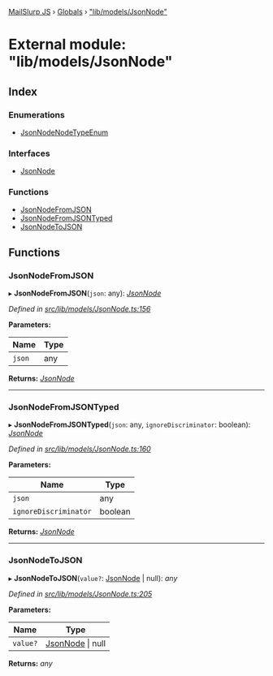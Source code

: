 [MailSlurp JS](../README.md) › [Globals](../globals.md) › ["lib/models/JsonNode"](_lib_models_jsonnode_.md)

# External module: "lib/models/JsonNode"

## Index

### Enumerations

* [JsonNodeNodeTypeEnum](../enums/_lib_models_jsonnode_.jsonnodenodetypeenum.md)

### Interfaces

* [JsonNode](../interfaces/_lib_models_jsonnode_.jsonnode.md)

### Functions

* [JsonNodeFromJSON](_lib_models_jsonnode_.md#jsonnodefromjson)
* [JsonNodeFromJSONTyped](_lib_models_jsonnode_.md#jsonnodefromjsontyped)
* [JsonNodeToJSON](_lib_models_jsonnode_.md#jsonnodetojson)

## Functions

###  JsonNodeFromJSON

▸ **JsonNodeFromJSON**(`json`: any): *[JsonNode](../interfaces/_lib_models_jsonnode_.jsonnode.md)*

*Defined in [src/lib/models/JsonNode.ts:156](https://github.com/mailslurp/mailslurp-client-ts-js/blob/fc9510a/src/lib/models/JsonNode.ts#L156)*

**Parameters:**

Name | Type |
------ | ------ |
`json` | any |

**Returns:** *[JsonNode](../interfaces/_lib_models_jsonnode_.jsonnode.md)*

___

###  JsonNodeFromJSONTyped

▸ **JsonNodeFromJSONTyped**(`json`: any, `ignoreDiscriminator`: boolean): *[JsonNode](../interfaces/_lib_models_jsonnode_.jsonnode.md)*

*Defined in [src/lib/models/JsonNode.ts:160](https://github.com/mailslurp/mailslurp-client-ts-js/blob/fc9510a/src/lib/models/JsonNode.ts#L160)*

**Parameters:**

Name | Type |
------ | ------ |
`json` | any |
`ignoreDiscriminator` | boolean |

**Returns:** *[JsonNode](../interfaces/_lib_models_jsonnode_.jsonnode.md)*

___

###  JsonNodeToJSON

▸ **JsonNodeToJSON**(`value?`: [JsonNode](../interfaces/_lib_models_jsonnode_.jsonnode.md) | null): *any*

*Defined in [src/lib/models/JsonNode.ts:205](https://github.com/mailslurp/mailslurp-client-ts-js/blob/fc9510a/src/lib/models/JsonNode.ts#L205)*

**Parameters:**

Name | Type |
------ | ------ |
`value?` | [JsonNode](../interfaces/_lib_models_jsonnode_.jsonnode.md) &#124; null |

**Returns:** *any*
